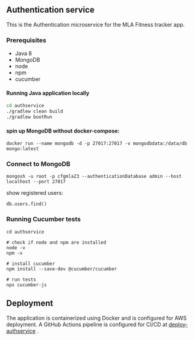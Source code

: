 ## Authentication service

This is the Authentication microservice for the MLA Fitness tracker app.
### Prerequisites

- Java 8
- MongoDB
- node
- npm 
- cucumber


#### Running Java application locally

```sh
cd authservice
./gradlew clean build
./gradlew bootRun
```

#### spin up MongoDB without docker-compose:
```
docker run --name mongodb -d -p 27017:27017 -v mongodbdata:/data/db mongo:latest
```

### Connect to MongoDB

```
mongosh -u root -p cfgmla23 --authenticationDatabase admin --host localhost --port 27017
```

show registered users:
```
db.users.find()
```

### Running Cucumber tests

```
cd authservice 

# check if node and npm are installed
node -v
npm -v

# install cucumber
npm install --save-dev @cucumber/cucumber

# run tests
npx cucumber-js

```

## Deployment
The application is containerized using Docker and is configured for AWS deployment. A GitHub Actions pipeline is configured for CI/CD at [deploy-authservice](../.github/workflows/deploy-AuthService.yml) .
